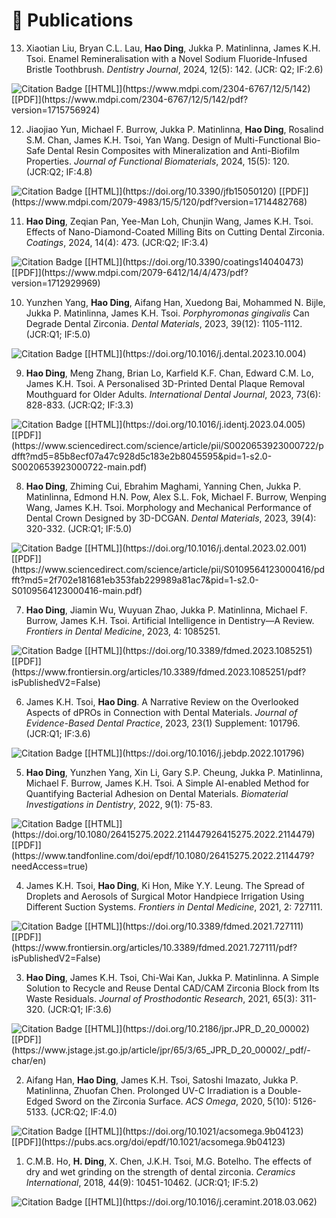 # 📝 Publications 
13. Xiaotian Liu, Bryan C.L. Lau, **Hao Ding**, Jukka P. Matinlinna, James K.H. Tsoi. Enamel Remineralisation with a Novel Sodium Fluoride-Infused Bristle Toothbrush. *Dentistry Journal*, 2024, 12(5): 142. (JCR: Q2; IF:2.6)
<img alt="Citation Badge" src="https://api.juleskreuer.eu/citation-badge.php?doi=10.3390/dj12050142">
[[HTML]](https://www.mdpi.com/2304-6767/12/5/142) [[PDF]](https://www.mdpi.com/2304-6767/12/5/142/pdf?version=1715756924)

12.	Jiaojiao Yun, Michael F. Burrow, Jukka P. Matinlinna, **Hao Ding**, Rosalind S.M. Chan, James K.H. Tsoi, Yan Wang. Design of Multi-Functional Bio-Safe Dental Resin Composites with Mineralization and Anti-Biofilm Properties. *Journal of Functional Biomaterials*, 2024, 15(5): 120. (JCR:Q2; IF:4.8)
<img alt="Citation Badge" src="https://api.juleskreuer.eu/citation-badge.php?doi=10.3390/jfb15050120">
[[HTML]](https://doi.org/10.3390/jfb15050120) [[PDF]](https://www.mdpi.com/2079-4983/15/5/120/pdf?version=1714482768)

11. **Hao Ding**, Zeqian Pan, Yee-Man Loh, Chunjin Wang, James K.H. Tsoi. Effects of Nano-Diamond-Coated Milling Bits on Cutting Dental Zirconia. *Coatings*, 2024, 14(4): 473. (JCR:Q2; IF:3.4)
<img alt="Citation Badge" src="https://api.juleskreuer.eu/citation-badge.php?doi=10.3390/coatings14040473">
[[HTML]](https://doi.org/10.3390/coatings14040473) [[PDF]](https://www.mdpi.com/2079-6412/14/4/473/pdf?version=1712929969)
<span class='show_paper_citations' data='pciroxQAAAAJ:_kc_bZDykSQC'></span>

10. Yunzhen Yang, **Hao Ding**, Aifang Han, Xuedong Bai, Mohammed N. Bijle, Jukka P. Matinlinna, James K.H. Tsoi. *Porphyromonas gingivalis* Can Degrade Dental Zirconia. *Dental Materials*, 2023, 39(12): 1105-1112. (JCR:Q1; IF:5.0)
<img alt="Citation Badge" src="https://api.juleskreuer.eu/citation-badge.php?doi=10.1016/j.dental.2023.10.004">
[[HTML]](https://doi.org/10.1016/j.dental.2023.10.004)

9. **Hao Ding**, Meng Zhang, Brian Lo, Karfield K.F. Chan, Edward C.M. Lo, James K.H. Tsoi. A Personalised 3D-Printed Dental Plaque Removal Mouthguard for Older Adults. *International Dental Journal*, 2023, 73(6): 828-833. (JCR:Q2; IF:3.3)
<img alt="Citation Badge" src="https://api.juleskreuer.eu/citation-badge.php?doi=10.1016/j.identj.2023.04.005">
[[HTML]](https://doi.org/10.1016/j.identj.2023.04.005) [[PDF]](https://www.sciencedirect.com/science/article/pii/S0020653923000722/pdfft?md5=85b8ecf07a47c928d5c183e2b8045595&pid=1-s2.0-S0020653923000722-main.pdf)


8. **Hao Ding**, Zhiming Cui, Ebrahim Maghami, Yanning Chen, Jukka P. Matinlinna, Edmond H.N. Pow, Alex S.L. Fok, Michael F. Burrow, Wenping Wang, James K.H. Tsoi. Morphology and Mechanical Performance of Dental Crown Designed by 3D-DCGAN. *Dental Materials*, 2023, 39(4): 320-332. (JCR:Q1; IF:5.0)
<img alt="Citation Badge" src="https://api.juleskreuer.eu/citation-badge.php?doi=10.1016/j.dental.2023.02.001">
[[HTML]](https://doi.org/10.1016/j.dental.2023.02.001) [[PDF]](https://www.sciencedirect.com/science/article/pii/S0109564123000416/pdfft?md5=2f702e181681eb353fab229989a81ac7&pid=1-s2.0-S0109564123000416-main.pdf)

7. **Hao Ding**, Jiamin Wu, Wuyuan Zhao, Jukka P. Matinlinna, Michael F. Burrow, James K.H. Tsoi. Artificial Intelligence in Dentistry—A Review. *Frontiers in Dental Medicine*, 2023, 4: 1085251.
<img alt="Citation Badge" src="https://api.juleskreuer.eu/citation-badge.php?doi=10.3389/fdmed.2023.1085251">
[[HTML]](https://doi.org/10.3389/fdmed.2023.1085251) [[PDF]](https://www.frontiersin.org/articles/10.3389/fdmed.2023.1085251/pdf?isPublishedV2=False)

6. James K.H. Tsoi, **Hao Ding**. A Narrative Review on the Overlooked Aspects of dPROs in Connection with Dental Materials. *Journal of Evidence-Based Dental Practice*, 2023, 23(1) Supplement: 101796. (JCR:Q1; IF:3.6)
<img alt="Citation Badge" src="https://api.juleskreuer.eu/citation-badge.php?doi=10.1016/j.jebdp.2022.101796">
[[HTML]](https://doi.org/10.1016/j.jebdp.2022.101796)

5. **Hao Ding**, Yunzhen Yang, Xin Li, Gary S.P. Cheung, Jukka P. Matinlinna, Michael F. Burrow, James K.H. Tsoi. A Simple AI-enabled Method for Quantifying Bacterial Adhesion on Dental Materials. *Biomaterial Investigations in Dentistry*, 2022, 9(1): 75-83.
<img alt="Citation Badge" src="https://api.juleskreuer.eu/citation-badge.php?doi=10.1080/26415275.2022.211447926415275.2022.2114479">
[[HTML]](https://doi.org/10.1080/26415275.2022.211447926415275.2022.2114479) [[PDF]](https://www.tandfonline.com/doi/epdf/10.1080/26415275.2022.2114479?needAccess=true)

4. James K.H. Tsoi, **Hao Ding**, Ki Hon, Mike Y.Y. Leung. The Spread of Droplets and Aerosols of Surgical Motor Handpiece Irrigation Using Different Suction Systems. *Frontiers in Dental Medicine*, 2021, 2: 727111.
<img alt="Citation Badge" src="https://api.juleskreuer.eu/citation-badge.php?doi=10.3389/fdmed.2021.727111">
[[HTML]](https://doi.org/10.3389/fdmed.2021.727111) [[PDF]](https://www.frontiersin.org/articles/10.3389/fdmed.2021.727111/pdf?isPublishedV2=False)

3. **Hao Ding**, James K.H. Tsoi, Chi-Wai Kan, Jukka P. Matinlinna. A Simple Solution to Recycle and Reuse Dental CAD/CAM Zirconia Block from Its Waste Residuals. *Journal of Prosthodontic Research*, 2021, 65(3): 311-320. (JCR:Q1; IF:3.6)
<img alt="Citation Badge" src="https://api.juleskreuer.eu/citation-badge.php?doi=10.2186/jpr.JPR_D_20_00002">
[[HTML]](https://doi.org/10.2186/jpr.JPR_D_20_00002) [[PDF]](https://www.jstage.jst.go.jp/article/jpr/65/3/65_JPR_D_20_00002/_pdf/-char/en)

2. Aifang Han, **Hao Ding**, James K.H. Tsoi, Satoshi Imazato, Jukka P. Matinlinna, Zhuofan Chen. Prolonged UV-C Irradiation is a Double-Edged Sword on the Zirconia Surface. *ACS Omega*, 2020, 5(10): 5126-5133. (JCR:Q2; IF:4.0)
<img alt="Citation Badge" src="https://api.juleskreuer.eu/citation-badge.php?doi=10.1021/acsomega.9b04123">
[[HTML]](https://doi.org/10.1021/acsomega.9b04123) [[PDF]](https://pubs.acs.org/doi/epdf/10.1021/acsomega.9b04123)

1. C.M.B. Ho, **H. Ding**, X. Chen, J.K.H. Tsoi, M.G. Botelho. The effects of dry and wet grinding on the strength of dental zirconia. *Ceramics International*, 2018, 44(9): 10451-10462. (JCR:Q1; IF:5.2)
<img alt="Citation Badge" src="https://api.juleskreuer.eu/citation-badge.php?doi=10.1016/j.ceramint.2018.03.062">
[[HTML]](https://doi.org/10.1016/j.ceramint.2018.03.062)
